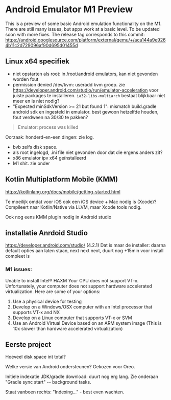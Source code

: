 # Android Emulator M1 Preview

This is a preview of some basic Android emulation functionality on the M1. There are still many issues, but apps work at a basic level. To be updated soon with more fixes. The release tag corresponds to this commit: <https://android.googlesource.com/platform/external/qemu/+/aca144a9e9264b11c2d729096af90d695d01455d>

## Linux x64 specifiek

- niet opstarten als root: in /root/android emulators, kan niet gevonden worden fout
- permission denied /dev/kvm: useradd <user> kvm groep. zie https://developer.android.com/studio/run/emulator-acceleration voor juiste packages te installeren. `ia32-libs-multiarch` bestaat blijkbaar niet meer en is niet nodig?
- "Expected minSdkVersion >= 21 but found 1": mismatch build.gradle android sdk en ingesteld in emulator. best gewoon hetzelfde houden, fout verdween na 30/30 te pakken?

> Emulator: process was killed

Oorzaak: honderd-en-een dingen: zie log. 

- bvb zelfs disk space. 
- als root ingelogd, .ini file niet gevonden door dat die ergens anders zit? 
- x86 emulator ipv x64 geïnstalleerd
- M1 shit. zie onder

## Kotlin Multiplatform Mobile (KMM)

https://kotlinlang.org/docs/mobile/getting-started.html

Te moeilijk omdat voor iOS ook een iOS device + Mac nodig is (Xcode)? Compileert naar Kotlin/Native via LLVM, maar Xcode tools nodig. 

Ook nog eens KMM plugin nodig in Android studio

## installatie Anrdoid Studio

https://developer.android.com/studio/ (4.2.1)
Dat is maar de installer: daarna default opties aan laten staan, next next next, duurt nog +15min voor install compleet is

### M1 issues:

Unable to install Intel® HAXM
Your CPU does not support VT-x.
Unfortunately, your computer does not support hardware accelerated virtualization.
Here are some of your options:
 1) Use a physical device for testing
 2) Develop on a Windows/OSX computer with an Intel processor that supports VT-x and NX
 3) Develop on a Linux computer that supports VT-x or SVM
 4) Use an Android Virtual Device based on an ARM system image
   (This is 10x slower than hardware accelerated virtualization)

## Eerste project

Hoeveel disk space int total?

Welke versie van Android ondersteunen? Gekozen voor Oreo. 

Initiele indexatie JDK/gradle download: duurt nog erg lang. Zie onderaan "Gradle sync start" -- background tasks. 

Staat vanboen rechts: "Indexing..." - best even wachten. 
